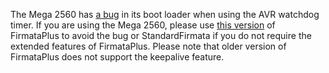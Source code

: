 The Mega 2560 has [a bug](http://forum.arduino.cc/index.php?topic=77961.0) in its boot loader when using the AVR watchdog timer. If you are using the Mega 2560, please use [this version](https://github.com/MrYsLab/PyMata/blob/master/ArduinoSketch/libraries.zip) of FirmataPlus to avoid the bug or StandardFirmata if you do not require the extended features of FirmataPlus. Please note that older version of FirmataPlus does not support the keepalive feature.